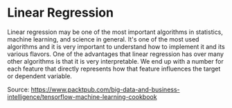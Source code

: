 # Linear Regression

Linear regression may be one of the most important algorithms in statistics, machine
learning, and science in general. It's one of the most used algorithms and it is very important
to understand how to implement it and its various flavors. One of the advantages that linear
regression has over many other algorithms is that it is very interpretable. We end up with a
number for each feature that directly represents how that feature influences the target or
dependent variable.

Source: https://www.packtpub.com/big-data-and-business-intelligence/tensorflow-machine-learning-cookbook
